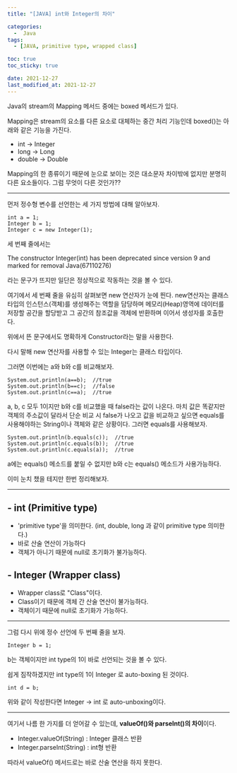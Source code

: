 ```yaml
---
title: "[JAVA] int와 Integer의 차이"

categories:
  -  Java
tags:
  - [JAVA, primitive type, wrapped class]

toc: true
toc_sticky: true

date: 2021-12-27
last_modified_at: 2021-12-27
---
```


Java의 stream의 Mapping 메서드 중에는 boxed 메서드가 있다.

Mapping은 stream의 요소를 다른 요소로 대체하는 중간 처리 기능인데 boxed()는 아래와 같은 기능을 가진다.

- int -> Integer
- long -> Long
- double -> Double

Mapping의 한 종류이기 때문에 눈으로 보이는 것은 대소문자 차이밖에 없지만 분명히 다른 요소들이다. 그럼 무엇이 다른 것인가??

---

먼저 정수형 변수를 선언한는 세 가지 방법에 대해 알아보자.

```
int a = 1;
Integer b = 1;
Integer c = new Integer(1);
```

세 번째 줄에서는

The constructor Integer(int) has been deprecated since version 9 and marked for removal Java(67110276)

라는 문구가 뜨지만 일단은 정상적으로 작동하는 것을 볼 수 있다.

여기에서 세 번째 줄을 유심히 살펴보면 new 연산자가 눈에 띈다. new연산자는 클래스 타입의 인스턴스(객체)를 생성해주는 역할을 담당하며 메모리(Heap)영역에 데이터를 저장할 공간을 할당받고 그 공간의 참조값을 객체에 반환하며 이어서 생성자를 호출한다.

위에서 뜬 문구에서도 명확하게 Constructor라는 말을 사용한다.

다시 말해 new 연산자를 사용할 수 있는 Integer는 클래스 타입이다.

그러면 이번에는 a와 b와 c를 비교해보자.

```
System.out.println(a==b);  //true
System.out.println(b==c);  //false
System.out.println(c==a);  //true
```

a, b, c 모두 1이지만 b와 c를 비교했을 때 false라는 값이 나온다. 마치 값은 똑같지만 객체의 주소값이 달라서 단순 비교 시 false가 나오고 값을 비교하고 싶으면 equals를 사용해야하는 String이나 객체와 같은 상황이다. 그러면 equals를 사용해보자.

```
System.out.println(b.equals(c));  //true
System.out.println(c.equals(b));  //true
System.out.println(c.equals(a));  //true
```

a에는 equals() 메소드를 붙일 수 없지만 b와 c는 equals() 메소드가 사용가능하다.

이미 눈치 챘을 테지만 한번 정리해보자.

---

## **\- int (Primitive type)**

- 'primitive type'을 의미한다. (int, double, long 과 같이 primitive type 의미한다.)
- 바로 산술 연산이 가능하다
- 객체가 아니기 때문에 null로 초기화가 불가능하다.

## **\- Integer (Wrapper class)**

- Wrapper class로 "Class"이다.
- Class이기 때문에 객체 간 산술 연산이 불가능하다.
- 객체이기 때문에 null로 초기화가 가능하다.

---

그럼 다시 위에 정수 선언에 두 번째 줄을 보자.

```
Integer b = 1;
```

b는 객체이지만 int type의 1이 바로 선언되는 것을 볼 수 있다.

쉽게 짐작하겠지만 int type의 1이 Integer 로 auto-boxing 된 것이다.

```
int d = b;
```

위와 같이 작성한다면 Integer -> int 로 auto-unboxing이다.

---

여기서 나름 한 가지를 더 얻어갈 수 있는데, **valueOf()와 parseInt()의 차이**이다.

- Integer.valueOf(String) : Integer 클래스 반환
- Integer.parseInt(String) : int형 반환

따라서 valueOf() 메서드로는 바로 산술 연산을 하지 못한다.
